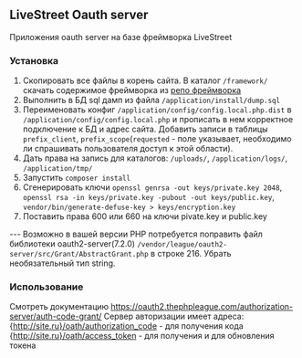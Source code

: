 ## LiveStreet Oauth server

Приложения oauth server на базе фреймворка LiveStreet

### Установка
1. Скопировать все файлы в корень сайта. В каталог ``/framework/`` скачать содержимое фреймворка из [репо фреймворка](https://github.com/livestreet/livestreet-framework)
2. Выполнить в БД sql дамп из файла ``/application/install/dump.sql``
3. Переименовать конфиг ``/application/config/config.local.php.dist`` в ``/application/config/config.local.php`` и прописать в нем корректное подключение к БД и адрес сайта. Добавить записи в таблицы `prefix_client`, `prefix_scope`(`requested` - поле указывает, необходимо ли спрашивать пользователя доступ к этой области).
4. Дать права на запись для каталогов: ``/uploads/``, ``/application/logs/``, ``/application/tmp/``
5. Запустить ``composer install``
6. Сгенерировать ключи `openssl genrsa -out keys/private.key 2048`, `openssl rsa -in keys/private.key -pubout -out keys/public.key`, `vendor/bin/generate-defuse-key > keys/encryption.key`
7. Поставить права 600 или 660 на ключи pivate.key и public.key


--- Возможно в вашей версии PHP потребуется поправить файл библиотеки oauth2-server(7.2.0) `/vendor/league/oauth2-server/src/Grant/AbstractGrant.php`  в строке 216. Убрать необязательный тип string. 

### Использование
Смотреть документацию https://oauth2.thephpleague.com/authorization-server/auth-code-grant/
Сервер авторизации имеет адреса:
{http://site.ru}/oath/authorization_code - для получения кода
{http://site.ru}/oath/access_token - для получения и для обновления токена

